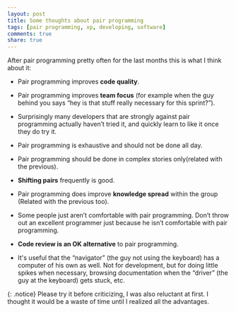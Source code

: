 ```yaml
---
layout: post
title: Some thoughts about pair programming
tags: [pair programming, xp, developing, software]
comments: true
share: true
---
```


After pair programming pretty often for the last months this is what I think about it:

* Pair programming improves **code quality**. 


* Pair programming improves **team focus** (for example when the guy behind you says “hey is that stuff really necessary for this sprint?”). 


* Surprisingly many developers that are strongly against pair programming actually haven’t tried it, and quickly learn to like it once they do try it. 


* Pair programming is exhaustive and should not be done all day.


* Pair programming should be done in complex stories  only(related with the previous). 


* **Shifting pairs** frequently is good.


* Pair programming does improve **knowledge spread** within the group (Related with the previous too).


* Some people just aren’t comfortable with pair programming. Don’t throw out an excellent programmer just because he isn’t comfortable with pair programming. 


* **Code review is an OK alternative** to pair programming.


* It's useful that the “navigator” (the guy not using the keyboard) has a computer of his own as well. Not for development, but for doing little spikes when necessary, browsing documentation when the “driver” (the guy at the keyboard) gets stuck, etc.

{: .notice}
Please try it before criticizing, I was also reluctant at first. I thought it would be a waste of time until I realized all the advantages.
